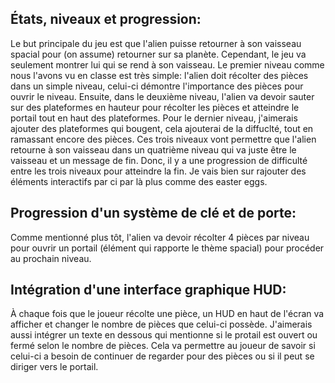 
## États, niveaux et progression: 
Le but principale du jeu est que l'alien puisse retourner à son vaisseau spacial pour (on assume) retourner sur sa planète. Cependant, le jeu va seulement montrer lui qui se rend à son vaisseau. Le premier niveau comme nous l'avons vu en classe est très simple: l'alien doit récolter des pièces dans un simple niveau, celui-ci démontre l'importance des pièces pour ouvrir le niveau. Ensuite, dans le deuxième niveau, l'alien va devoir sauter sur des plateformes en hauteur pour récolter les pièces et atteindre le portail tout en haut des plateformes. Pour le dernier niveau, j'aimerais ajouter des plateformes qui bougent, cela ajouterai de la diffuclté, tout en ramassant encore des pièces. Ces trois niveaux vont permettre que l'alien retourne à son vaisseau dans un quatrième niveau qui va juste être le vaisseau et un message de fin. Donc, il y a une progression de difficulté entre les trois niveaux pour atteindre la fin. Je vais bien sur rajouter des éléments interactifs par ci par là plus comme des easter eggs. 

## Progression d'un système de clé et de porte:
Comme mentionné plus tôt, l'alien va devoir récolter 4 pièces par niveau pour ouvrir un portail (élément qui rapporte le thème spacial) pour procéder au prochain niveau. 

## Intégration d'une interface graphique HUD:
À chaque fois que le joueur récolte une pièce, un HUD en haut de l'écran va afficher et changer le nombre de pièces que celui-ci possède. J'aimerais aussi intégrer un texte en dessous qui mentionne si le protail est ouvert ou fermé selon le nombre de pièces. Cela va permettre au joueur de savoir si celui-ci a besoin de continuer de regarder pour des pièces ou si il peut se diriger vers le portail. 
